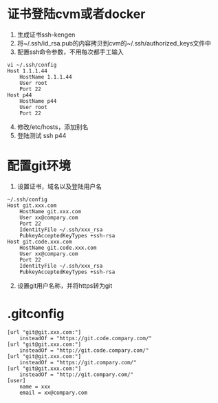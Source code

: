 
# 证书登陆cvm或者docker
1. 生成证书ssh-kengen
2. 将~/.ssh/id_rsa.pub的内容拷贝到cvm的~/.ssh/authorized_keys文件中
3. 配置ssh命令参数，不用每次都手工输入
```
vi ~/.ssh/config
Host 1.1.1.44
    HostName 1.1.1.44
    User root
    Port 22
Host p44
    HostName p44
    User root
    Port 22
```
4. 修改/etc/hosts，添加别名
4. 登陆测试
ssh p44

# 配置git环境
1. 设置证书，域名以及登陆用户名
```
~/.ssh/config
Host git.xxx.com
    HostName git.xxx.com
    User xx@compary.com
    Port 22
    IdentityFile ~/.ssh/xxx_rsa
    PubkeyAcceptedKeyTypes +ssh-rsa
Host git.code.xxx.com
    HostName git.code.xxx.com
    User xx@compary.com
    Port 22
    IdentityFile ~/.ssh/xxx_rsa
    PubkeyAcceptedKeyTypes +ssh-rsa
```

2. 设置git用户名称，并将https转为git
# .gitconfig
```
[url "git@git.xxx.com:"]
    insteadOf = "https://git.code.compary.com/"
[url "git@git.xxx.com:"]
    insteadOf = "http://git.code.compary.com/"
[url "git@git.xxx.com:"]
    insteadOf = "https://git.compary.com/"
[url "git@git.xxx.com:"]
    insteadOf = "http://git.compary.com/"
[user]
	name = xxx
	email = xx@compary.com
```

